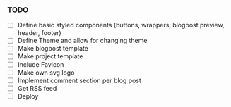 ### TODO

- [ ] Define basic styled components (buttons, wrappers, blogpost preview, header, footer)
- [ ] Define Theme and allow for changing theme
- [ ] Make blogpost template
- [ ] Make project template
- [ ] Include Favicon
- [ ] Make own svg logo
- [ ] Implement comment section per blog post
- [ ] Get RSS feed
- [ ] Deploy
